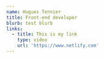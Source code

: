 ```yaml
---
name: Hugues Tennier
title: Front-end developer
blurb: test blurb
links:
  - title: This is my link
    type: video
    url: 'https://www.netlify.com'
---
```


